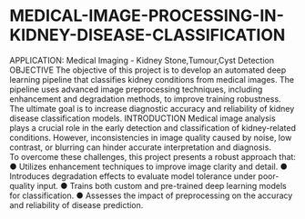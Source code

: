 # MEDICAL-IMAGE-PROCESSING-IN-KIDNEY-DISEASE-CLASSIFICATION
APPLICATION: Medical Imaging - Kidney Stone,Tumour,Cyst Detection 
OBJECTIVE 
The objective of this project is to develop an automated deep learning pipeline that 
classifies kidney conditions from medical images. The pipeline uses advanced image 
preprocessing techniques, including enhancement and degradation methods, to improve 
training robustness. The ultimate goal is to increase diagnostic accuracy and reliability of 
kidney disease classification models. 
INTRODUCTION 
Medical image analysis plays a crucial role in the early detection and classification of 
kidney-related conditions. However, inconsistencies in image quality caused by noise, low 
contrast, or blurring can hinder accurate interpretation and diagnosis.  
To overcome these challenges, this project presents a robust approach that: 
● Utilizes enhancement techniques to improve image clarity and detail. 
● Introduces degradation effects to evaluate model tolerance under poor-quality 
input. 
● Trains both custom and pre-trained deep learning models for classification. 
● Assesses the impact of preprocessing on the accuracy and reliability of disease 
prediction.
